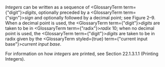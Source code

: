  



*Integers* can be written as a sequence of <GlossaryTerm  term={"digit"}><i>digits</i></GlossaryTerm>, optionally preceded by a <GlossaryTerm  term={"sign"}><i>sign</i></GlossaryTerm> and optionally followed by a decimal point; see Figure 2–9. When a decimal point is used, the <GlossaryTerm  term={"digit"}><i>digits</i></GlossaryTerm> are taken to be in <GlossaryTerm  term={"radix"}><i>radix</i></GlossaryTerm> 10; when no decimal point is used, the <GlossaryTerm  term={"digit"}><i>digits</i></GlossaryTerm> are taken to be in radix given by the <GlossaryTerm styled={true} term={"current input base"}><i>current input base</i></GlossaryTerm>. 



For information on how *integers* are printed, see Section 22.1.3.1.1 (Printing Integers).
 